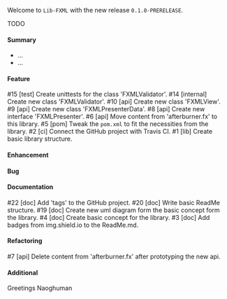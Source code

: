 Welcome to `Lib-FXML` with the new release `0.1.0-PRERELEASE`.

TODO



#### Summary
* ...
* ...



#### Feature
#15 [test] Create unittests for the class 'FXMLValidator'.
#14 [internal] Create new class 'FXMLValidator'.
#10 [api] Create new class 'FXMLView'.
#9 [api] Create new class 'FXMLPresenterData'.
#8 [api] Create new interface 'FXMLPresenter'.
#6 [api] Move content from 'afterburner.fx' to this library.
#5 [pom] Tweak the `pom.xml` to fit the necessities from the library.
#2 [ci] Connect the GitHub project with Travis CI.
#1 [lib] Create basic library structure.



#### Enhancement



#### Bug



#### Documentation
#22 [doc] Add 'tags' to the GitHub project.
#20 [doc] Write basic ReadMe structure.
#19 [doc] Create new uml diagram form the basic concept form the library.
#4 [doc] Create basic concept for the library.
#3 [doc] Add badges from img.shield.io to the ReadMe.md.



#### Refactoring
#7 [api] Delete content from 'afterburner.fx' after prototyping the new api.



#### Additional



Greetings
Naoghuman



[//]: # (Issues which will be integrated in this release)



[//]: # (Links)
[JavaFX]:http://docs.oracle.com/javase/8/javase-clienttechnologies.htm
[Maven]:http://maven.apache.org/
[NetBeans]:https://netbeans.org/
